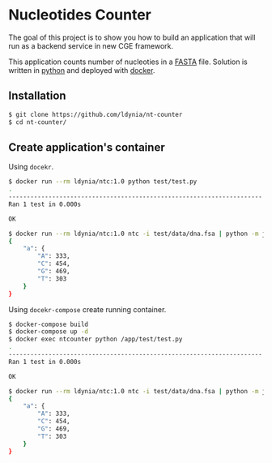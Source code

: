 # Nucleotides Counter
The goal of this project is to show you how to build an application that will run as a backend service in new CGE framework.

This application counts number of nucleoties in a [FASTA](http://www.cbs.dtu.dk/services/NetGene2/fasta.php) file. Solution is written in [python](https://www.python.org/) and deployed with [docker](https://docker.com/).


## Installation
```bash
$ git clone https://github.com/ldynia/nt-counter
$ cd nt-counter/
```

## Create application's container
Using `docekr`.

```bash
$ docker run --rm ldynia/ntc:1.0 python test/test.py
.
----------------------------------------------------------------------
Ran 1 test in 0.000s

OK

$ docker run --rm ldynia/ntc:1.0 ntc -i test/data/dna.fsa | python -m json.tool
{
    "a": {
        "A": 333,
        "C": 454,
        "G": 469,
        "T": 303
    }
}
```

Using `docekr-compose` create running container.

```bash
$ docker-compose build
$ docker-compose up -d
$ docker exec ntcounter python /app/test/test.py
.
----------------------------------------------------------------------
Ran 1 test in 0.000s

OK

$ docker run --rm ldynia/ntc:1.0 ntc -i test/data/dna.fsa | python -m json.tool
{
    "a": {
        "A": 333,
        "C": 454,
        "G": 469,
        "T": 303
    }
}
```
